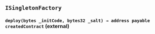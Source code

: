 ## `ISingletonFactory`






### `deploy(bytes _initCode, bytes32 _salt) → address payable createdContract` (external)






